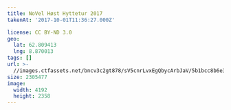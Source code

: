 ```yaml
---
title: NoVel Høst Hyttetur 2017
takenAt: '2017-10-01T11:36:27.000Z'

license: CC BY-ND 3.0
geo:
  lat: 62.809413
  lng: 8.870013
tags: []
url: >-
  //images.ctfassets.net/bncv3c2gt878/sV5cnrLvxEgQbycArbJaV/5b1bcc8b6e3c519fcc50c14192c97868/novel-hst-hyttetur-2017_36727370094_o
size: 2305477
image:
  width: 4192
  height: 2358
---
```

